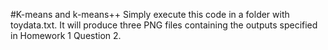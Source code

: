 #K-means and k-means++
Simply execute this code in a folder with toydata.txt.  It will produce three PNG files containing the outputs specified in Homework 1 Question 2.
